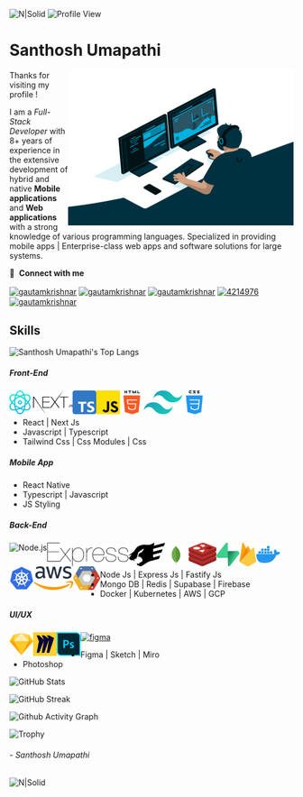 ![N|Solid](https://drive.google.com/uc?export=view&id=1aFT5F0ePb-mk9C2rwBBPhBqYQcLNdGaJ)
![Profile View](https://komarev.com/ghpvc/?username=santhosh-umapathi&color=62D9FA)

# Santhosh Umapathi
<img align="right" alt="GIF" src="https://github.com/Santhosh-Umapathi/Santhosh-Umapathi/blob/main/code.gif?raw=true" width="400" height="275" />

Thanks for visiting my profile !

I am a _Full-Stack Developer_ with 8+ years of experience in the extensive development of hybrid and native **Mobile applications** and **Web applications** with a strong knowledge of various programming languages. Specialized in providing mobile apps | Enterprise-class web apps and software solutions for large systems.


🔗 &nbsp;**Connect with me**
<p align="left">
<a href="https://dev.to/santhoshumapathi" target="blank"><img align="center" src="https://cdn.jsdelivr.net/npm/simple-icons@3.0.1/icons/dev-dot-to.svg" alt="gautamkrishnar" height="30" width="40" /></a>
<a href="https://twitter.com/SanthoshUmapat2" target="blank"><img align="center" src="https://raw.githubusercontent.com/rahuldkjain/github-profile-readme-generator/master/src/images/icons/Social/twitter.svg" alt="gautamkrishnar" height="30" width="40" /></a>
<a href="https://linkedin.com/in/santhosh-umapathi-05011992" target="blank"><img align="center" src="https://raw.githubusercontent.com/rahuldkjain/github-profile-readme-generator/master/src/images/icons/Social/linked-in-alt.svg" alt="gautamkrishnar" height="30" width="40" /></a>
<a href="https://stackoverflow.com/users/12420584/santhosh-umapathi" target="blank"><img align="center" src="https://raw.githubusercontent.com/rahuldkjain/github-profile-readme-generator/master/src/images/icons/Social/stack-overflow.svg" alt="4214976" height="30" width="40" /></a>
<a href="https://instagram.com/santhosh_umapathi" target="blank"><img align="center" src="https://raw.githubusercontent.com/rahuldkjain/github-profile-readme-generator/master/src/images/icons/Social/instagram.svg" alt="gautamkrishnar" height="30" width="40" /></a>

## Skills
![Santhosh Umapathi's Top Langs](https://github-readme-stats.vercel.app/api/top-langs/?username=santhosh-umapathi&layout=compact&theme=react)

  
##### Front-End
  <a href="https://reactjs.org/" target="_blank"> <img align="left" alt="React" height ="42px" src="https://raw.githubusercontent.com/Santhosh-Umapathi/Santhosh-Umapathi/49e098a6e2762777866a20b26bbcbb529999c063/react.svg"></a>
  <a href="https://developer.mozilla.org/en-US/docs/Web/JavaScript" target="_blank"> <img align="left" alt="JavaScript" height ="42px"  src="https://raw.githubusercontent.com/Santhosh-Umapathi/Santhosh-Umapathi/73e3dff70493faa8e256504fa8e095e3c78b2a34/next-js-seeklogo.com.svg"> </a>
  <a href="https://www.typescriptlang.org/" target="_blank"><img align="left" alt="Typescirpt" height ="42px" src="https://raw.githubusercontent.com/Santhosh-Umapathi/Santhosh-Umapathi/49e098a6e2762777866a20b26bbcbb529999c063/ts.svg"></a>
  <a href="https://developer.mozilla.org/en-US/docs/Web/JavaScript" target="_blank"> <img align="left" alt="JavaScript" height ="42px"  src="https://raw.githubusercontent.com/Santhosh-Umapathi/Santhosh-Umapathi/49e098a6e2762777866a20b26bbcbb529999c063/js.svg"> </a>
  <a href="https://developer.mozilla.org/en-US/docs/Web/JavaScript" target="_blank"> <img align="left" alt="JavaScript" height ="42px"  src="https://raw.githubusercontent.com/Santhosh-Umapathi/Santhosh-Umapathi/49e098a6e2762777866a20b26bbcbb529999c063/html.svg"> </a>
  <a href="https://developer.mozilla.org/en-US/docs/Web/JavaScript" target="_blank"> <img align="left" alt="JavaScript" height ="42px"  src="https://raw.githubusercontent.com/Santhosh-Umapathi/Santhosh-Umapathi/73e3dff70493faa8e256504fa8e095e3c78b2a34/tailwind-css-seeklogo.com.svg"> </a>
  <a href="https://developer.mozilla.org/en-US/docs/Web/JavaScript" target="_blank"> <img align="left" alt="JavaScript" height ="42px"  src="https://raw.githubusercontent.com/Santhosh-Umapathi/Santhosh-Umapathi/49e098a6e2762777866a20b26bbcbb529999c063/css.svg"> </a>
  <br/>
  <br/>
  
- React | Next Js
- Javascript | Typescript
- Tailwind Css | Css Modules | Css 
  


##### Mobile App
- React Native
- Typescript | Javascript
- JS Styling

##### Back-End
  <a href="https://nodejs.org" target="_blank"><img align="left" alt="Node.js" height ="42px" src="https://raw.githubusercontent.com/rahul-jha98/github_readme_icons/main/language_and_tools/square/node/node.svg"></a>
  <a href="https://nodejs.org" target="_blank"><img align="left" alt="Node.js" height ="42px" src="https://raw.githubusercontent.com/Santhosh-Umapathi/Santhosh-Umapathi/73e3dff70493faa8e256504fa8e095e3c78b2a34/express-seeklogo.com.svg"></a>
  <a href="https://nodejs.org" target="_blank"><img align="left" alt="Node.js" height ="42px" src="https://raw.githubusercontent.com/Santhosh-Umapathi/Santhosh-Umapathi/73e3dff70493faa8e256504fa8e095e3c78b2a34/fastify-seeklogo.com.svg"></a>
  <a href="https://nodejs.org" target="_blank"><img align="left" alt="Node.js" height ="42px" src="https://raw.githubusercontent.com/Santhosh-Umapathi/Santhosh-Umapathi/73e3dff70493faa8e256504fa8e095e3c78b2a34/mongodb-seeklogo.com.svg"></a>
  <a href="https://nodejs.org" target="_blank"><img align="left" alt="Node.js" height ="42px" src="https://raw.githubusercontent.com/Santhosh-Umapathi/Santhosh-Umapathi/73e3dff70493faa8e256504fa8e095e3c78b2a34/redis-seeklogo.com.svg"></a>
  <a href="https://nodejs.org" target="_blank"><img align="left" alt="Node.js" height ="42px" src="https://raw.githubusercontent.com/Santhosh-Umapathi/Santhosh-Umapathi/73e3dff70493faa8e256504fa8e095e3c78b2a34/supabase-seeklogo.com.svg"></a>
  <a href="https://nodejs.org" target="_blank"><img align="left" alt="Node.js" height ="42px" src="https://raw.githubusercontent.com/Santhosh-Umapathi/Santhosh-Umapathi/73e3dff70493faa8e256504fa8e095e3c78b2a34/firebase-seeklogo.com.svg"></a>

  <a href="https://nodejs.org" target="_blank"><img align="left" alt="Node.js" height ="42px" src="https://raw.githubusercontent.com/Santhosh-Umapathi/Santhosh-Umapathi/49e098a6e2762777866a20b26bbcbb529999c063/docker.svg"></a>
  <a href="https://nodejs.org" target="_blank"><img align="left" alt="Node.js" height ="42px" src="https://raw.githubusercontent.com/Santhosh-Umapathi/Santhosh-Umapathi/73e3dff70493faa8e256504fa8e095e3c78b2a34/kubernetes-seeklogo.com.svg"></a>
    <a href="https://nodejs.org" target="_blank"><img align="left" alt="Node.js" height ="42px" src="https://raw.githubusercontent.com/Santhosh-Umapathi/Santhosh-Umapathi/89cab517453d609c5fa946257fc667e4a467da09/amazon-web-services-aws-seeklogo.com.svg"></a>
  <a href="https://nodejs.org" target="_blank"><img align="left" alt="Node.js" height ="42px" src="https://raw.githubusercontent.com/Santhosh-Umapathi/Santhosh-Umapathi/73e3dff70493faa8e256504fa8e095e3c78b2a34/google-cloud-seeklogo.com.svg"></a>

  <br/>
  <br/>
  
  
- Node Js | Express Js | Fastify Js
- Mongo DB | Redis | Supabase | Firebase
- Docker | Kubernetes | AWS | GCP

##### UI/UX
  <a href="https://www.figma.com/" target="_blank"> <img src="https://raw.githubusercontent.com/rahul-jha98/github_readme_icons/main/language_and_tools/square/figma/figma.svg" alt="figma" height='42px'/> </a>
  <a href="https://www.typescriptlang.org/" target="_blank"><img align="left" alt="Typescirpt" height ="42px" src="https://raw.githubusercontent.com/Santhosh-Umapathi/Santhosh-Umapathi/49e098a6e2762777866a20b26bbcbb529999c063/sketch.svg"></a>
  <a href="https://www.typescriptlang.org/" target="_blank"><img align="left" alt="Typescirpt" height ="42px" src="https://raw.githubusercontent.com/Santhosh-Umapathi/Santhosh-Umapathi/89cab517453d609c5fa946257fc667e4a467da09/miro-seeklogo.com.svg"></a>
  <a href="https://www.typescriptlang.org/" target="_blank"><img align="left" alt="Typescirpt" height ="42px" src="https://raw.githubusercontent.com/Santhosh-Umapathi/Santhosh-Umapathi/49e098a6e2762777866a20b26bbcbb529999c063/photoshop.svg"></a>
  
- Figma | Sketch | Miro
- Photoshop
  

![GitHub Stats](https://github-readme-stats.vercel.app/api?username=santhosh-umapathi&show_icons=true&theme=react)

![GitHub Streak](http://github-readme-streak-stats.herokuapp.com?user=santhosh-umapathi&theme=react&hide_border=true)

![Github Activity Graph](https://activity-graph.herokuapp.com/graph?username=santhosh-umapathi&custom_title=Santhosh%20Umapathi's%20Activity%20Graph&theme=react-dark)

![Trophy](https://github-profile-trophy.vercel.app/?username=santhosh-umapathi&no-frame=true&theme=darkhub)



###### - Santhosh Umapathi

![N|Solid](https://capsule-render.vercel.app/api?type=waving&color=gradient&height=60&section=footer)

